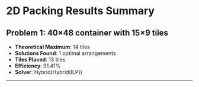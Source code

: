 # 2D Packing Results Summary

## Problem 1: 40×48 container with 15×9 tiles

- **Theoretical Maximum**: 14 tiles
- **Solutions Found**: 1 optimal arrangements
- **Tiles Placed**: 13 tiles
- **Efficiency**: 91.41%
- **Solver**: Hybrid(Hybrid(ILP))

---

